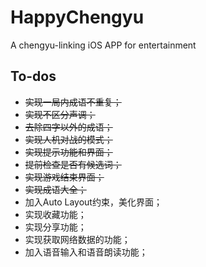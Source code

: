 # HappyChengyu

A chengyu-linking iOS APP for entertainment

## To-dos

- ~~实现一局内成语不重复；~~
- ~~实现不区分声调；~~
- ~~去除四字以外的成语；~~
- ~~实现人机对战的模式；~~
- ~~实现提示功能和界面；~~
- ~~提前检查是否有候选词；~~
- ~~实现游戏结束界面；~~
- ~~实现成语大全；~~
- 加入Auto Layout约束，美化界面；
- 实现收藏功能；
- 实现分享功能；
- 实现获取网络数据的功能；
- 加入语音输入和语音朗读功能；